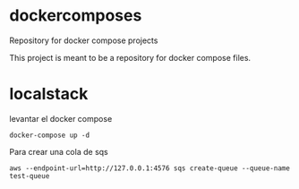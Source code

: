 # dockercomposes
Repository for docker compose projects

This project is meant to be a repository for docker compose files. 


# localstack
levantar el docker compose 
```
docker-compose up -d
```

Para crear una cola de sqs 
```
aws --endpoint-url=http://127.0.0.1:4576 sqs create-queue --queue-name test-queue
```

